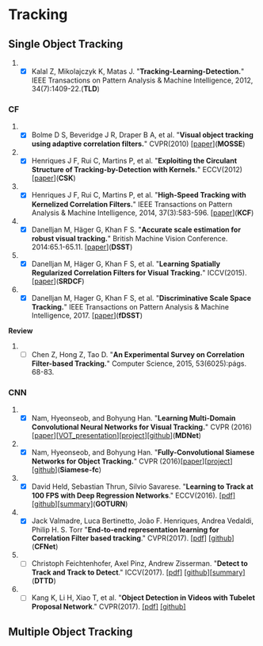 # Tracking

## Single Object Tracking

1. - [x] Kalal Z, Mikolajczyk K, Matas J. "**Tracking-Learning-Detection.**" IEEE Transactions on Pattern Analysis & Machine Intelligence, 2012, 34(7):1409-22.(**TLD**)

### CF
1. - [x] Bolme D S, Beveridge J R, Draper B A, et al. "**Visual object tracking using adaptive correlation filters.**"  CVPR(2010) [[paper](http://www.cs.colostate.edu/~draper/papers/bolme_cvpr10.pdf)](**MOSSE**)

1. - [x] Henriques J F, Rui C, Martins P, et al. "**Exploiting the Circulant Structure of Tracking-by-Detection with Kernels.**"  ECCV(2012) [[paper](http://islab.ulsan.ac.kr/files/announcement/455/csk_tracker_eccv2012.pdf)](**CSK**)

1. - [x] Henriques J F, Rui C, Martins P, et al. "**High-Speed Tracking with Kernelized Correlation Filters.**" IEEE Transactions on Pattern Analysis & Machine Intelligence, 2014, 37(3):583-596. [[paper](https://arxiv.org/abs/1404.7584)](**KCF**)

1. - [x] Danelljan M, Häger G, Khan F S. "**Accurate scale estimation for robust visual tracking.**" British Machine Vision Conference. 2014:65.1-65.11. [[paper](http://www.cvl.isy.liu.se/en/research/objrec/visualtracking/scalvistrack/ScaleTracking_BMVC14.pdf)](**DSST**)

1. - [x] Danelljan M, Häger G, Khan F S, et al. "**Learning Spatially Regularized Correlation Filters for Visual Tracking.**" ICCV(2015). [[paper](http://openaccess.thecvf.com/content_iccv_2015/papers/Danelljan_Learning_Spatially_Regularized_ICCV_2015_paper.pdf)](**SRDCF**)

1. - [x] Danelljan M, Hager G, Khan F S, et al. "**Discriminative Scale Space Tracking.**" IEEE Transactions on Pattern Analysis & Machine Intelligence, 2017. [[paper](https://arxiv.org/abs/1609.06141v1)](**fDSST**)

**Review**
1. - [ ] Chen Z, Hong Z, Tao D. "**An Experimental Survey on Correlation Filter-based Tracking.**" Computer Science, 2015, 53(6025):págs. 68-83.

### CNN
1. - [x] Nam, Hyeonseob, and Bohyung Han. "**Learning Multi-Domain Convolutional Neural Networks for Visual Tracking.**" CVPR (2016)[[paper](http://arxiv.org/pdf/1510.07945v2.pdf)][[VOT_presentation](http://votchallenge.net/vot2015/download/presentation_Hyeonseob.pdf)][[project](http://cvlab.postech.ac.kr/research/mdnet/)][[github](https://github.com/HyeonseobNam/MDNet)](**MDNet**)

1. - [x] Nam, Hyeonseob, and Bohyung Han. "**Fully-Convolutional Siamese Networks for Object Tracking.**" CVPR (2016)[[paper](https://arxiv.org/abs/1606.09549)][[project](http://www.robots.ox.ac.uk/~luca/siamese-fc.html)][[github](https://github.com/bertinetto/siamese-fc)](**Siamese-fc**)

1. - [x] David Held, Sebastian Thrun, Silvio Savarese. "**Learning to Track at 100 FPS with Deep Regression Networks**." ECCV(2016). [[pdf]](http://davheld.github.io/GOTURN/GOTURN.html) [[github]](https://github.com/davheld/GOTURN)[[summary]](http://davheld.github.io/GOTURN/GOTURN.html)(**GOTURN**)

1. - [x] Jack Valmadre, Luca Bertinetto, João F. Henriques, Andrea Vedaldi, Philip H. S. Torr "**End-to-end representation learning for Correlation Filter based tracking**." CVPR(2017). [[pdf]](https://arxiv.org/abs/1704.06036) [[github]](https://github.com/bertinetto/cfnet)(**CFNet**)

1. - [ ] Christoph Feichtenhofer, Axel Pinz, Andrew Zisserman. "**Detect to Track and Track to Detect**." ICCV(2017). [[pdf]](https://arxiv.org/abs/1710.03958) [[github]](https://github.com/feichtenhofer/Detect-Track)[[summary]](https://www.robots.ox.ac.uk/~vgg/research/detect-track/)(**DTTD**)

1. - [ ] Kang K, Li H, Xiao T, et al. "**Object Detection in Videos with Tubelet Proposal Network**." CVPR(2017). [[pdf]](https://arxiv.org/abs/1702.06355) [[github]](https://github.com/myfavouritekk/vdetlib)

## Multiple Object Tracking


